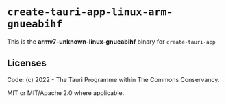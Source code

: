 # `create-tauri-app-linux-arm-gnueabihf`

This is the **armv7-unknown-linux-gnueabihf** binary for `create-tauri-app`

## Licenses
Code: (c) 2022 - The Tauri Programme within The Commons Conservancy.

MIT or MIT/Apache 2.0 where applicable.